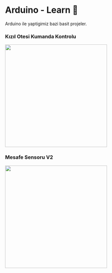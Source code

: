 # Arduino - Learn 🤖
Arduino ile yaptigimiz bazi basit projeler.

### Kızıl Otesi Kumanda Kontrolu
<img width="333" src="/kizilOtesiKumandaKontrolu/gif.gif">

### Mesafe Sensoru V2 
<img width="333" src="/mesafeSensoruV2/gif.gif">
